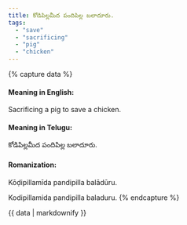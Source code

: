 ```yaml
---
title: కోడిపిల్లమీద పందిపిల్ల బలాదూరు.
tags:
  - "save"
  - "sacrificing"
  - "pig"
  - "chicken"
---
```


{% capture data %}
#### Meaning in English:
Sacrificing a pig to save a chicken.

#### Meaning in Telugu:
కోడిపిల్లమీద పందిపిల్ల బలాదూరు.

#### Romanization:
Kōḍipillamīda pandipilla balādūru.

Kodipillamida pandipilla baladuru.
{% endcapture %}

{{ data | markdownify }}

